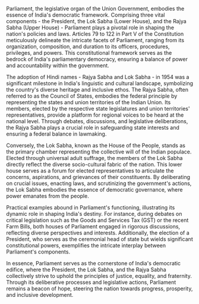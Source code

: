 Parliament, the legislative organ of the Union Government, embodies the essence of India's democratic framework. Comprising three vital components - the President, the Lok Sabha (Lower House), and the Rajya Sabha (Upper House) - Parliament plays a pivotal role in shaping the nation's policies and laws. Articles 79 to 122 in Part V of the Constitution meticulously delineate the intricate facets of Parliament, ranging from its organization, composition, and duration to its officers, procedures, privileges, and powers. This constitutional framework serves as the bedrock of India's parliamentary democracy, ensuring a balance of power and accountability within the government.

The adoption of Hindi names - Rajya Sabha and Lok Sabha - in 1954 was a significant milestone in India's linguistic and cultural landscape, symbolizing the country's diverse heritage and inclusive ethos. The Rajya Sabha, often referred to as the Council of States, embodies the federal principle by representing the states and union territories of the Indian Union. Its members, elected by the respective state legislatures and union territories' representatives, provide a platform for regional voices to be heard at the national level. Through debates, discussions, and legislative deliberations, the Rajya Sabha plays a crucial role in safeguarding state interests and ensuring a federal balance in lawmaking.

Conversely, the Lok Sabha, known as the House of the People, stands as the primary chamber representing the collective will of the Indian populace. Elected through universal adult suffrage, the members of the Lok Sabha directly reflect the diverse socio-cultural fabric of the nation. This lower house serves as a forum for elected representatives to articulate the concerns, aspirations, and grievances of their constituents. By deliberating on crucial issues, enacting laws, and scrutinizing the government's actions, the Lok Sabha embodies the essence of democratic governance, where power emanates from the people.

Practical examples abound in Parliament's functioning, illustrating its dynamic role in shaping India's destiny. For instance, during debates on critical legislation such as the Goods and Services Tax (GST) or the recent Farm Bills, both houses of Parliament engaged in rigorous discussions, reflecting diverse perspectives and interests. Additionally, the election of a President, who serves as the ceremonial head of state but wields significant constitutional powers, exemplifies the intricate interplay between Parliament's components.

In essence, Parliament serves as the cornerstone of India's democratic edifice, where the President, the Lok Sabha, and the Rajya Sabha collectively strive to uphold the principles of justice, equality, and fraternity. Through its deliberative processes and legislative actions, Parliament remains a beacon of hope, steering the nation towards progress, prosperity, and inclusive development.

